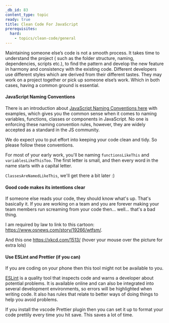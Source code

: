 ```yaml
---
_db_id: 83
content_type: topic
ready: true
title: Clean Code For JavaScript
prerequisites:
  hard:
    - topics/clean-code/general
---
```


Maintaining someone else’s code is not a smooth process. It takes time to understand the project ( such as the folder structure, naming, dependencies, scripts etc.), to find the pattern and develop the new feature in harmony and consistency with the existing code. Different developers use different styles which are derived from their different tastes. They may work on a project together or pick up someone else’s work. Which in both cases, having a common ground is essential.

#### JavaScript Naming Conventions

There is an introduction about [ JavaScript Naming Conventions here](https://www.robinwieruch.de/javascript-naming-conventions) with examples, which gives you the common sense when it comes to naming variables, functions, classes or components in JavaScript. No one is enforcing these naming convention rules, however, they are widely accepted as a standard in the JS community.

We do expect you to put effort into keeping your code clean and tidy. So please follow these conventions.

For most of your early work, you'll be naming `functionsLikeThis` and `variablesLikeThisToo`. The first letter is small, and then every word in the name starts with a capital letter.

`ClassesAreNamedLikeThis`, we'll get there a bit later :)

#### Good code makes its intentions clear

If someone else reads your code, they should know what's up. That's basically it. If you are working on a team and you are forever making your team members run screaming from your code then... well... that's a bad thing.

I am required by law to link to this cartoon: https://www.osnews.com/story/19266/wtfsm/.

And this one https://xkcd.com/1513/ (hover your mouse over the picture for extra lols)

#### Use ESLint and Prettier (if you can)

If you are coding on your phone then this tool might not be available to you.

[ ESLint](http://eslint.org/) is a quality tool that inspects code and warns a developer about potential problems. It is available online and can also be integrated into several development environments, so errors will be highlighted when writing code. It also has rules that relate to better ways of doing things to help you avoid problems.

If you install the vscode Prettier plugin then you can set it up to format your code prettily every time you hit save. This saves a lot of time.